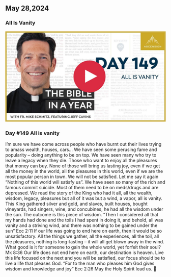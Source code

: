 ## May 28,2024

### All Is Vanity

[![All Is Vanity](https://raw.githubusercontent.com/linusjf/BIAY/main/May/jpgs/Day149.jpg)](https://youtu.be/iblNnsD_p5E "All Is Vanity")

### Day #149 All is vanity

I’m sure we have come across people who have burnt out their lives trying to amass wealth, houses, cars… We have seen some perusing fame and popularity – doing anything to be on top. We have seen many who try to leave a legacy when they die. Those who want to enjoy all the pleasures that money can buy. None of those will bring us lasting joy, even if we get all the money in the world, all the pleasures in this world, even if we are the most popular person in town. We will not be satisfied. Let me say it again “Nothing of this world will satisfy us”. We have seen so many of the rich and famous commit suicide. Most of them need to be on meds/drugs and are depressed.
We read the story of the King who had it all, all the wealth, wisdom, legacy, pleasures but all of it was but a wind, a vapor, all is vanity.
This King gathered silver and gold, and slaves, built houses, bought vineyards, had singers, wine, and concubines, he had all the wisdom under the sun. The outcome is this piece of wisdom.
“Then I considered all that my hands had done and the toils I had spent in doing it, and behold, all was vanity and a striving wind, and there was nothing to be gained under the sun” Ecc 2:11
If our life was going to end here on earth, then it would be so unsatisfactory. All the things we gather, all the experiences, all the toil, all the pleasures, nothing is long-lasting – it will all get blown away in the wind.
What good is it for someone to gain the whole world, yet forfeit their soul? Mk 8:36
Our life does not end here on earth, our destination is heaven. Live this life focused on the next and you will be satisfied, our focus should be to live a life that pleases God.
“For to the man who pleases him God gives wisdom and knowledge and joy” Ecc 2:26
May the Holy Spirit lead us. 🙏
